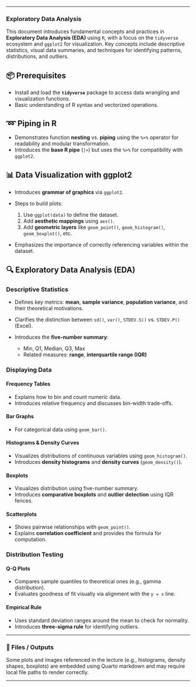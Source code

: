 

---

### Exploratory Data Analysis 

This document introduces fundamental concepts and practices in **Exploratory Data Analysis (EDA)** using `R`, with a focus on the `tidyverse` ecosystem and `ggplot2` for visualization. Key concepts include descriptive statistics, visual data summaries, and techniques for identifying patterns, distributions, and outliers.

## 📦 Prerequisites

* Install and load the **`tidyverse`** package to access data wrangling and visualization functions.
* Basic understanding of R syntax and vectorized operations.

## ➿ Piping in R

* Demonstrates function **nesting** vs. **piping** using the `%>%` operator for readability and modular transformation.
* Introduces the **base R pipe** (`|>`) but uses the `%>%` for compatibility with `ggplot2`.

## 📊 Data Visualization with ggplot2

* Introduces **grammar of graphics** via `ggplot2`.
* Steps to build plots:

  1. Use `ggplot(data)` to define the dataset.
  2. Add **aesthetic mappings** using `aes()`.
  3. Add **geometric layers** like `geom_point()`, `geom_histogram()`, `geom_boxplot()`, etc.
* Emphasizes the importance of correctly referencing variables within the dataset.

## 🔍 Exploratory Data Analysis (EDA)

### Descriptive Statistics

* Defines key metrics: **mean**, **sample variance**, **population variance**, and their theoretical motivations.
* Clarifies the distinction between `sd()`, `var()`, `STDEV.S()` vs. `STDEV.P()` (Excel).
* Introduces the **five-number summary**:

  * Min, Q1, Median, Q3, Max
  * Related measures: **range**, **interquartile range (IQR)**

### Displaying Data

#### Frequency Tables

* Explains how to bin and count numeric data.
* Introduces relative frequency and discusses bin-width trade-offs.

#### Bar Graphs

* For categorical data using `geom_bar()`.

#### Histograms & Density Curves

* Visualizes distributions of continuous variables using `geom_histogram()`.
* Introduces **density histograms** and **density curves** (`geom_density()`).

#### Boxplots

* Visualizes distribution using five-number summary.
* Introduces **comparative boxplots** and **outlier detection** using IQR fences.

#### Scatterplots

* Shows pairwise relationships with `geom_point()`.
* Explains **correlation coefficient** and provides the formula for computation.

### Distribution Testing

#### Q-Q Plots

* Compares sample quantiles to theoretical ones (e.g., gamma distribution).
* Evaluates goodness of fit visually via alignment with the `y = x` line.

#### Empirical Rule

* Uses standard deviation ranges around the mean to check for normality.
* Introduces **three-sigma rule** for identifying outliers.

---

### 📁 Files / Outputs

Some plots and images referenced in the lecture (e.g., histograms, density shapes, boxplots) are embedded using Quarto markdown and may require local file paths to render correctly.

---


